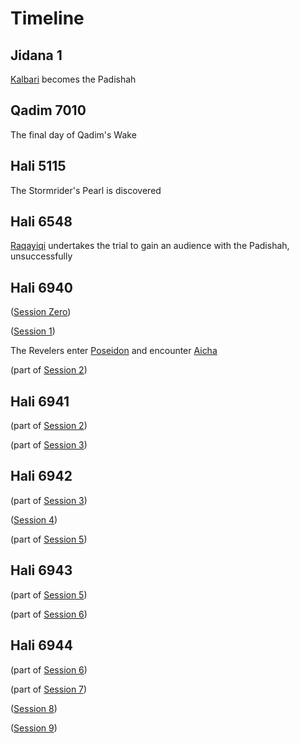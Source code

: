 # Timeline

## Jidana 1

[Kalbari](./NPCs/Kalbari.md) becomes the Padishah

## Qadim 7010

The final day of Qadim's Wake

## Hali 5115

The Stormrider's Pearl is discovered

## Hali 6548

[Raqayiqi](./NPCs/Laminites/Raqayiqi.md) undertakes the trial to gain an audience with the Padishah, unsuccessfully

## Hali 6940

([Session Zero](./Sessions/Session0.md))

([Session 1](./Sessions/Session1.md))

The Revelers enter [Poseidon](./World/Poseidon.md) and encounter [Aicha](./NPCs/Laminites/Aicha.md)

(part of [Session 2](./Sessions/Session2.md))

## Hali 6941

(part of [Session 2](./Sessions/Session2.md))

(part of [Session 3](./Sessions/Session3.md))

## Hali 6942

(part of [Session 3](./Sessions/Session3.md))

([Session 4](./Sessions/Session4.md))

(part of [Session 5](./Sessions/Session5.md))

## Hali 6943

(part of [Session 5](./Sessions/Session5.md))

(part of [Session 6](./Sessions/Session6.md))

## Hali 6944

(part of [Session 6](./Sessions/Session6.md))

(part of [Session 7](./Sessions/Session7.md))

([Session 8](./Sessions/Session8.md))

([Session 9](./Sessions/Session9.md))
